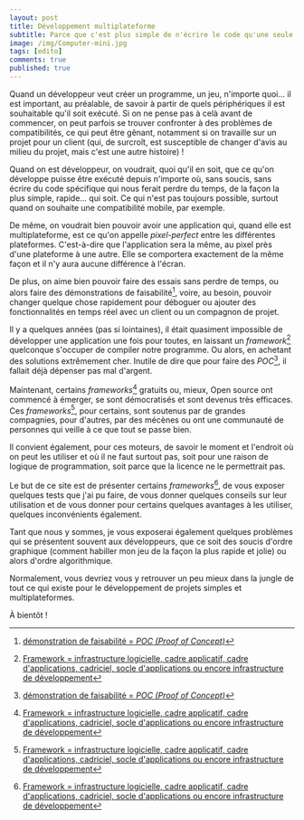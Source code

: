 ```yaml
---
layout: post
title: Développement multiplateforme
subtitle: Parce que c'est plus simple de n'écrire le code qu'une seule fois
image: /img/Computer-mini.jpg
tags: [edito]
comments: true
published: true
---
```

Quand un développeur veut créer un programme, un jeu, n'importe quoi... il est important, au préalable, de savoir à partir de quels périphériques il est souhaitable qu'il soit exécuté. Si on ne pense pas à celà avant de commencer, on peut parfois se trouver confronter à des problèmes de compatibilités, ce qui peut être gênant, notamment si on travaille sur un projet pour un client (qui, de surcroît, est susceptible de changer d'avis au milieu du projet, mais c'est une autre histoire) !


Quand on est développeur, on voudrait, quoi qu'il en soit, que ce qu'on développe puisse être exécuté depuis n'importe où, sans soucis, sans écrire du code spécifique qui nous ferait perdre du temps, de la façon la plus simple, rapide... qui soit. Ce qui n'est pas toujours possible, surtout quand on souhaite une compatibilité mobile, par exemple.


De même, on voudrait bien pouvoir avoir une application qui, quand elle est multiplateforme, est ce qu'on appelle *pixel-perfect* entre les différentes plateformes. C'est-à-dire que l'application sera la même, au pixel près d'une plateforme à une autre. Elle se comportera exactement de la même façon et il n'y aura aucune différence à l'écran.


De plus, on aime bien pouvoir faire des essais sans perdre de temps, ou alors faire des démonstrations de faisabilité[^1], voire, au besoin, pouvoir changer quelque chose rapidement pour déboguer ou ajouter des fonctionnalités en temps réel avec un client ou un compagnon de projet.


Il y a quelques années (pas si lointaines), il était quasiment impossible de développer une application une fois pour toutes, en laissant un *framework*[^2] quelconque s'occuper de compiler notre programme. Ou alors, en achetant des solutions extrêmement cher. Inutile de dire que pour faire des *POC*[^1], il fallait déjà dépenser pas mal d'argent.


Maintenant, certains *frameworks*[^2] gratuits ou, mieux, Open source ont commencé à émerger, se sont démocratisés et sont devenus très efficaces. Ces *frameworks*[^2], pour certains, sont soutenus par de grandes compagnies, pour d'autres, par des mécènes ou ont une communauté de personnes qui veille à ce que tout se passe bien.


Il convient également, pour ces moteurs, de savoir le moment et l'endroit où on peut les utiliser et où il ne faut surtout pas, soit pour une raison de logique de programmation, soit parce que la licence ne le permettrait pas.


Le but de ce site est de présenter certains *frameworks*[^2], de vous exposer quelques tests que j'ai pu faire, de vous donner quelques conseils sur leur utilisation et de vous donner pour certains quelques avantages à les utiliser, quelques inconvénients également.


Tant que nous y sommes, je vous exposerai également quelques problèmes qui se présentent souvent aux développeurs, que ce soit des soucis d'ordre graphique (comment habiller mon jeu de la façon la plus rapide et jolie) ou alors d'ordre algorithmique.


Normalement, vous devriez vous y retrouver un peu mieux dans la jungle de tout ce qui existe pour le développement de projets simples et multiplateformes.


À bientôt !

[^1]: [démonstration de faisabilité = *POC (Proof of Concept)*](https://fr.wikipedia.org/wiki/Preuve_de_concept)

[^2]: [Framework = infrastructure logicielle, cadre applicatif, cadre d'applications, cadriciel, socle d'applications ou encore infrastructure de développement](https://fr.wikipedia.org/wiki/Framework)